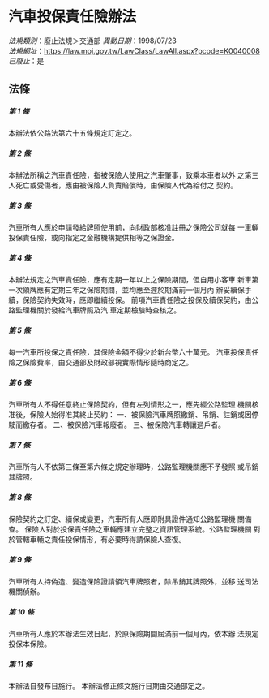 # 汽車投保責任險辦法

*法規類別*：廢止法規＞交通部
*異動日期*：1998/07/23  
*法規網址*：https://law.moj.gov.tw/LawClass/LawAll.aspx?pcode=K0040008
*已廢止*：是


## 法條
##### 第 1 條
本辦法依公路法第六十五條規定訂定之。

##### 第 2 條
本辦法所稱之汽車責任險，指被保險人使用之汽車肇事，致乘本車者以外
之第三人死亡或受傷者，應由被保險人負責賠償時，由保險人代為給付之
契約。

##### 第 3 條
汽車所有人應於申請發給牌照使用前，向財政部核准註冊之保險公司就每
一車輛投保責任險，或向指定之金融機構提供相等之保證金。

##### 第 4 條
本辦法規定之汽車責任險，應有定期一年以上之保險期間，但自用小客車
新車第一次領牌應有定期三年之保險期間，並均應至遲於期滿前一個月內
辦妥續保手續，保險契約失效時，應即繼續投保。
前項汽車責任險之投保及續保契約，由公路監理機關於發給汽車牌照及汽
車定期檢驗時查核之。

##### 第 5 條
每一汽車所投保之責任險，其保險金額不得少於新台幣六十萬元。
汽車投保責任險之保險費率，由交通部及財政部視實際情形隨時商定之。

##### 第 6 條
汽車所有人不得任意終止保險契約，但有左列情形之一，應先經公路監理
機關核准後，保險人始得准其終止契約：
一、被保險汽車牌照繳銷、吊銷、註銷或因停駛而繳存者。
二、被保險汽車報廢者。
三、被保險汽車轉讓過戶者。


##### 第 7 條
汽車所有人不依第三條至第六條之規定辦理時，公路監理機關應不予發照
或吊銷其牌照。

##### 第 8 條
保險契約之訂定、續保或變更，汽車所有人應即附具證件通知公路監理機
關備查。
保險人對於投保責任險之車輛應建立完整之資訊管理系統。公路監理機關
對於管轄車輛之責任投保情形，有必要時得請保險人查復。

##### 第 9 條
汽車所有人持偽造、變造保險證請領汽車牌照者，除吊銷其牌照外，並移
送司法機關偵辦。

##### 第 10 條
汽車所有人應於本辦法生效日起，於原保險期間屆滿前一個月內，依本辦
法規定投保本保險。

##### 第 11 條
本辦法自發布日施行。
本辦法修正條文施行日期由交通部定之。


